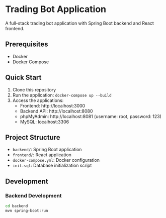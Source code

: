 # Trading Bot Application

A full-stack trading bot application with Spring Boot backend and React frontend.

## Prerequisites

- Docker
- Docker Compose

## Quick Start

1. Clone this repository
2. Run the application: `docker-compose up --build`
3. Access the applications:
   - Frontend: http://localhost:3000
   - Backend API: http://localhost:8080
   - phpMyAdmin: http://localhost:8081 (username: root, password: 123)
   - MySQL: localhost:3306

## Project Structure

- `backend/`: Spring Boot application
- `frontend/`: React application
- `docker-compose.yml`: Docker configuration
- `init.sql`: Database initialization script

## Development

### Backend Development
```bash
cd backend
mvn spring-boot:run